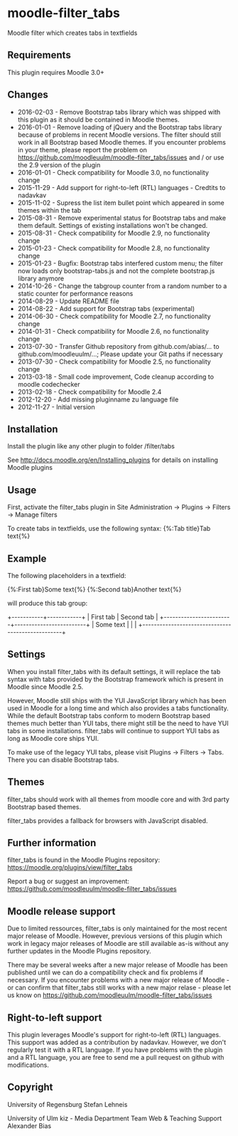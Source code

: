 moodle-filter_tabs
===================

Moodle filter which creates tabs in textfields


Requirements
------------

This plugin requires Moodle 3.0+


Changes
-------

* 2016-02-03 - Remove Bootstrap tabs library which was shipped with this plugin as it should be contained in Moodle themes.
* 2016-01-01 - Remove loading of jQuery and the Bootstrap tabs library because of problems in recent Moodle versions. The filter should still work in all Bootstrap based Moodle themes. If you encounter problems in your theme, please report the problem on https://github.com/moodleuulm/moodle-filter_tabs/issues and / or use the 2.9 version of the plugin
* 2016-01-01 - Check compatibility for Moodle 3.0, no functionality change
* 2015-11-29 - Add support for right-to-left (RTL) languages - Credtits to nadavkav
* 2015-11-02 - Supress the list item bullet point which appeared in some themes within the tab
* 2015-08-31 - Remove experimental status for Bootstrap tabs and make them default. Settings of existing installations won't be changed.
* 2015-08-31 - Check compatibility for Moodle 2.9, no functionality change
* 2015-01-23 - Check compatibility for Moodle 2.8, no functionality change
* 2015-01-23 - Bugfix: Bootstrap tabs interfered custom menu; the filter now loads only bootstrap-tabs.js and not the complete bootstrap.js library anymore
* 2014-10-26 - Change the tabgroup counter from a random number to a static counter for performance reasons
* 2014-08-29 - Update README file
* 2014-08-22 - Add support for Bootstrap tabs (experimental)
* 2014-06-30 - Check compatibility for Moodle 2.7, no functionality change
* 2014-01-31 - Check compatibility for Moodle 2.6, no functionality change
* 2013-07-30 - Transfer Github repository from github.com/abias/... to github.com/moodleuulm/...; Please update your Git paths if necessary
* 2013-07-30 - Check compatibility for Moodle 2.5, no functionality change
* 2013-03-18 - Small code improvement, Code cleanup according to moodle codechecker
* 2013-02-18 - Check compatibility for Moodle 2.4
* 2012-12-20 - Add missing pluginname zu language file
* 2012-11-27 - Initial version


Installation
------------

Install the plugin like any other plugin to folder
/filter/tabs

See http://docs.moodle.org/en/Installing_plugins for details on installing Moodle plugins


Usage
-----

First, activate the filter_tabs plugin in Site Administration -> Plugins -> Filters -> Manage filters

To create tabs in textfields, use the following syntax:
{%:Tab title}Tab text{%}


Example
-------

The following placeholders in a textfield:

{%:First tab}Some text{%}
{%:Second tab}Another text{%}

will produce this tab group:

+-----------+------------+
| First tab | Second tab |
+------------------------+-------------------------+
| Some text                                        |
|                                                  |
+--------------------------------------------------+


Settings
--------

When you install filter_tabs with its default settings, it will replace the tab syntax with tabs provided by the Bootstrap framework which is present in Moodle since Moodle 2.5.

However, Moodle still ships with the YUI JavaScript library which has been used in Moodle for a long time and which also provides a tabs functionality.
While the default Bootstrap tabs conform to modern Bootstrap based themes much better than YUI tabs, there might still be the need to have YUI tabs in some installations. filter_tabs will continue to support YUI tabs as long as Moodle core ships YUI.

To make use of the legacy YUI tabs, please visit Plugins -> Filters -> Tabs.
There you can disable Bootstrap tabs.


Themes
------

filter_tabs should work with all themes from moodle core and with 3rd party Bootstrap based themes.

filter_tabs provides a fallback for browsers with JavaScript disabled.


Further information
-------------------

filter_tabs is found in the Moodle Plugins repository: https://moodle.org/plugins/view/filter_tabs

Report a bug or suggest an improvement: https://github.com/moodleuulm/moodle-filter_tabs/issues


Moodle release support
----------------------

Due to limited ressources, filter_tabs is only maintained for the most recent major release of Moodle. However, previous versions of this plugin which work in legacy major releases of Moodle are still available as-is without any further updates in the Moodle Plugins repository.

There may be several weeks after a new major release of Moodle has been published until we can do a compatibility check and fix problems if necessary. If you encounter problems with a new major release of Moodle - or can confirm that filter_tabs still works with a new major relase - please let us know on https://github.com/moodleuulm/moodle-filter_tabs/issues


Right-to-left support
---------------------

This plugin leverages Moodle's support for right-to-left (RTL) languages. This support was added as a contribution by nadavkav.
However, we don't regularly test it with a RTL language. If you have problems with the plugin and a RTL language, you are free to send me a pull request on
github with modifications.


Copyright
---------

University of Regensburg
Stefan Lehneis

University of Ulm
kiz - Media Department
Team Web & Teaching Support
Alexander Bias
